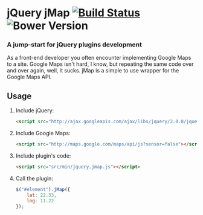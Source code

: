 # jQuery jMap [![Build Status](https://secure.travis-ci.org/tormjens/jmap.svg?branch=master)](https://travis-ci.org/tormjens/jmap) ![Bower Version](https://badge.fury.io/bo/jmap.svg)

### A jump-start for jQuery plugins development

As a front-end developer you often encounter implementing Google Maps to a site. Google Maps isn't hard, I know, but repeating the same code over and over again, well, it sucks. jMap is a simple to use wrapper for the Google Maps API. 

## Usage

1. Include jQuery:

	```html
	<script src="http://ajax.googleapis.com/ajax/libs/jquery/2.0.0/jquery.min.js"></script>
	```

2. Include Google Maps:

	```html
	<script src="http://maps.google.com/maps/api/js?sensor=false"></script>
	```

3. Include plugin's code:

	```html
	<script src="src/min/jquery.jmap.js"></script>
	```

3. Call the plugin:

	```javascript
	$("#element").jMap({
		lat: 22.33,
		lng: 11.22
	});
	```

